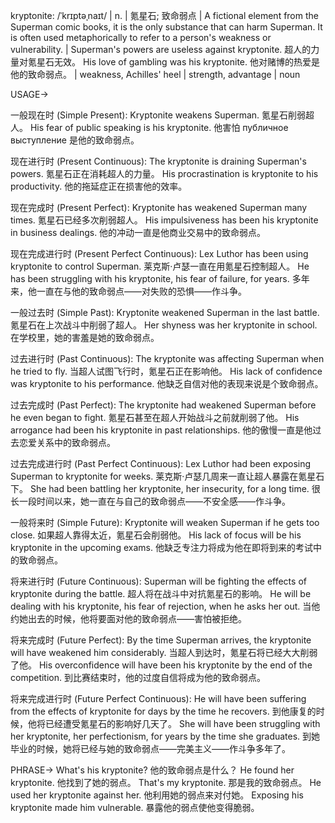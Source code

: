 kryptonite: /ˈkrɪptəˌnaɪt/ | n. | 氪星石; 致命弱点 | A fictional element from the Superman comic books, it is the only substance that can harm Superman.  It is often used metaphorically to refer to a person's weakness or vulnerability. |  Superman's powers are useless against kryptonite. 超人的力量对氪星石无效。 His love of gambling was his kryptonite. 他对赌博的热爱是他的致命弱点。 | weakness, Achilles' heel | strength, advantage | noun

USAGE->

一般现在时 (Simple Present):
Kryptonite weakens Superman. 氪星石削弱超人。
His fear of public speaking is his kryptonite.  他害怕 публичное выступление 是他的致命弱点。

现在进行时 (Present Continuous):
The kryptonite is draining Superman's powers. 氪星石正在消耗超人的力量。
His procrastination is kryptonite to his productivity. 他的拖延症正在损害他的效率。

现在完成时 (Present Perfect):
Kryptonite has weakened Superman many times. 氪星石已经多次削弱超人。
His impulsiveness has been his kryptonite in business dealings.  他的冲动一直是他商业交易中的致命弱点。

现在完成进行时 (Present Perfect Continuous):
Lex Luthor has been using kryptonite to control Superman.  莱克斯·卢瑟一直在用氪星石控制超人。
He has been struggling with his kryptonite, his fear of failure, for years. 多年来，他一直在与他的致命弱点——对失败的恐惧——作斗争。

一般过去时 (Simple Past):
Kryptonite weakened Superman in the last battle. 氪星石在上次战斗中削弱了超人。
Her shyness was her kryptonite in school. 在学校里，她的害羞是她的致命弱点。

过去进行时 (Past Continuous):
The kryptonite was affecting Superman when he tried to fly. 当超人试图飞行时，氪星石正在影响他。
His lack of confidence was kryptonite to his performance. 他缺乏自信对他的表现来说是个致命弱点。

过去完成时 (Past Perfect):
The kryptonite had weakened Superman before he even began to fight. 氪星石甚至在超人开始战斗之前就削弱了他。
His arrogance had been his kryptonite in past relationships. 他的傲慢一直是他过去恋爱关系中的致命弱点。

过去完成进行时 (Past Perfect Continuous):
Lex Luthor had been exposing Superman to kryptonite for weeks. 莱克斯·卢瑟几周来一直让超人暴露在氪星石下。
She had been battling her kryptonite, her insecurity, for a long time. 很长一段时间以来，她一直在与自己的致命弱点——不安全感——作斗争。

一般将来时 (Simple Future):
Kryptonite will weaken Superman if he gets too close. 如果超人靠得太近，氪星石会削弱他。
His lack of focus will be his kryptonite in the upcoming exams. 他缺乏专注力将成为他在即将到来的考试中的致命弱点。

将来进行时 (Future Continuous):
Superman will be fighting the effects of kryptonite during the battle. 超人将在战斗中对抗氪星石的影响。
He will be dealing with his kryptonite, his fear of rejection, when he asks her out.  当他约她出去的时候，他将要面对他的致命弱点——害怕被拒绝。

将来完成时 (Future Perfect):
By the time Superman arrives, the kryptonite will have weakened him considerably. 当超人到达时，氪星石将已经大大削弱了他。
His overconfidence will have been his kryptonite by the end of the competition.  到比赛结束时，他的过度自信将成为他的致命弱点。

将来完成进行时 (Future Perfect Continuous):
He will have been suffering from the effects of kryptonite for days by the time he recovers. 到他康复的时候，他将已经遭受氪星石的影响好几天了。
She will have been struggling with her kryptonite, her perfectionism, for years by the time she graduates. 到她毕业的时候，她将已经与她的致命弱点——完美主义——作斗争多年了。


PHRASE->
What's his kryptonite? 他的致命弱点是什么？
He found her kryptonite. 他找到了她的弱点。
That's my kryptonite. 那是我的致命弱点。
He used her kryptonite against her. 他利用她的弱点来对付她。
Exposing his kryptonite made him vulnerable. 暴露他的弱点使他变得脆弱。
